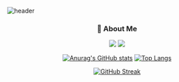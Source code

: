 ![header](https://capsule-render.vercel.app/api?type=waving&color=gradient&height=200&section=header&text=Seunghyun%20Lee&fontSize=50&animation=fadeIn&fontAlignY=38&descAlignY=51&descAlign=62)

<div align="center">
    <h3>
        <font color="#202020">🎯 About Me</font>
    </h3>
</div>

<p align = "center">
    <a href="https://leverest-sh.tistory.com/"><img src="https://img.shields.io/badge/Tistory-20C997?style=for-the-badge&logo=Tistory&logoColor=white"></a>
    <a href="mailto:leverest96@gmail.com"><img src="https://img.shields.io/badge/Gmail-EA4335?style=for-the-badge&logo=Gmail&logoColor=white"></a>
</p>

<div align = "center">

[![Anurag's GitHub stats](https://github-readme-stats.vercel.app/api?username=leverest96&theme=dark&show_icons=true)](https://github.com/anuraghazra/github-readme-stats)
[![Top Langs](https://github-readme-stats.vercel.app/api/top-langs/?username=leverest96&layout=compact&theme=dark&hide=javascript,css)](https://github.com/anuraghazra/github-readme-stats)

</div>

<div align = "center">
    
[![GitHub Streak](https://streak-stats.demolab.com/?user=leverest96&theme=dark)](https://git.io/streak-stats)
    
</div>
